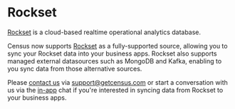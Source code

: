 # Rockset

[Rockset](https://rockset.com/) is a cloud-based realtime operational analytics database. 

Census now supports [Rockset](https://rockset.com/) as a fully-supported source, allowing you to sync your Rockset data into your business apps. Rockset also supports managed external datasources such as MongoDB and Kafka, enabling to you sync data from those alternative sources.

Please [contact us](mailto:support@getcensus.com) via support@getcensus.com or start a conversation with us via the [in-app](https://app.getcensus.com) chat if you're interested in syncing data from Rockset to your business apps.

